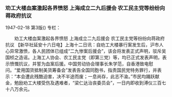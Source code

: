 ### 劝工大楼血案激起各界愤怒  上海成立二九后援会  农工民主党等纷纷向蒋政府抗议

1947-02-18
第3版()
专栏：

　　劝工大楼血案激起各界愤怒
    上海成立二九后援会
    农工民主党等纷纷向蒋政府抗议
    【新华社延安十六日电】上海十二日讯：自劝工大楼暴行案发生后，沪市人心异常激愤，各人民团体已组成“二九惨案后援会”，该会将发表正式声明，驳斥吴国桢之造谣。上海工人协会、农工民主党（即第三党）等，均已正式发表声明，表示愤慨抗议，并誓为血案后援。中国劳动协会理事长朱学范，自香港致电慰问。“爱用国货抵制美货筹备会”发表告全国同胞书，指责国民党特务罪行，并表示：“本会遭此残酷迫害，决不半途而废；一息尚存，此志不渝。”市民均踊跃献金，勉励劝工大楼受伤及遇难者，“梁仁达治丧委员会”，一日内即收到溥仪三百七十八万余元。
